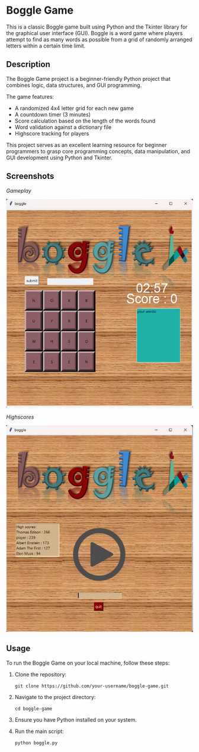 # Boggle Game

This is a classic Boggle game built using Python and the Tkinter library for the graphical user interface (GUI). Boggle is a word game where players attempt to find as many words as possible from a grid of randomly arranged letters within a certain time limit.

## Description

The Boggle Game project is a beginner-friendly Python project that combines logic, data structures, and GUI programming.

The game features:

- A randomized 4x4 letter grid for each new game
- A countdown timer (3 minutes)
- Score calculation based on the length of the words found
- Word validation against a dictionary file
- Highscore tracking for players

This project serves as an excellent learning resource for beginner programmers to grasp core programming concepts, data manipulation, and GUI development using Python and Tkinter.

## Screenshots

*Gameplay*

![Gameplay](images/Game.png)

*Highscores*

![Highscores](images/Highscores.png)


## Usage

To run the Boggle Game on your local machine, follow these steps:

1. Clone the repository:
   ```
   git clone https://github.com/your-username/boggle-game.git
   ```

2. Navigate to the project directory:
   ```
   cd boggle-game
   ```

3. Ensure you have Python installed on your system.

4. Run the main script:
   ```
   python boggle.py
   ```

